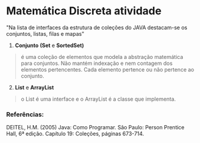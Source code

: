 # Matemática Discreta atividade

"Na lista de interfaces da estrutura de coleções do JAVA destacam-se os conjuntos, listas, filas e mapas"

1) **Conjunto** __(Set__ e __SortedSet)__
> é uma coleção de elementos que modela a abstração matemática para conjuntos. Não mantém indexação e nem contagem dos elementos pertencentes. Cada elemento pertence ou não pertence ao conjunto.


2. **List** e **ArrayList**
> o List é uma interface e o ArrayList é a classe que implementa.

### Referências: 
DEITEL, H.M. (2005) Java: Como Programar. São Paulo: Person Prentice Hall, 6ª edição. Capítulo 19: Coleções, páginas 673-714.
